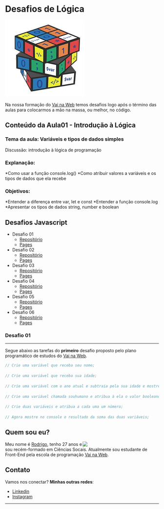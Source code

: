 # Desafios de Lógica

<img src="assets/img/logica de programação.png">

Na nossa formação do [Vai na Web](https://www.vainaweb.com.br/) temos desafios logo após o término das aulas para colocarmos a mão na massa, ou melhor, no código.

## Conteúdo da Aula01 - Introdução à Lógica
### Tema da aula: Variáveis e tipos de dados simples

Discussão: introdução à lógica de programação

### Explanação: 
*Como usar a função console.log()
*Como atribuir valores a variáveis e os tipos de dados que ela recebe

### Objetivos: 
*Entender a diferença entre var, let e const
*Entender a função console.log
*Apresentar os tipos de dados string, number e boolean

## Desafios Javascript
- Desafio 01
  - [Repositório](https://github.com/devrodrigosousa/desafio1-js)
  - [Pages](https://devrodrigosousa.github.io/desafio1-js/)
- Desafio 02
  - [Repositório](https://github.com/devrodrigosousa/desafio2-js)
  - [Pages](https://devrodrigosousa.github.io/desafio2-js/)
- Desafio 03
  - [Repositório](https://github.com/devrodrigosousa/desafio3-js)
  - [Pages](https://devrodrigosousa.github.io/desafio3-js/)
- Desafio 04
  - [Repositório](https://github.com/devrodrigosousa/desafio4-js)
  - [Pages](https://devrodrigosousa.github.io/desafio4-js/)
- Desafio 05
  - [Repositório](https://github.com/devrodrigosousa/desafio5-js)
  - [Pages](https://devrodrigosousa.github.io/desafio5-js/)
- Desafio 06
  - [Repositório](https://github.com/devrodrigosousa/desafio6-js)
  - [Pages](https://devrodrigosousa.github.io/desafio6-js/)

### Desafio 01
---
Segue abaixo as tarefas do **primeiro** desafio proposto pelo plano programático de estudos do [Vai na Web](https://www.vainaweb.com.br/).

```js
// Crie uma variável que receba seu nome;

// Crie uma variável que receba sua idade;

// Crie uma variável com o ano atual e subtraia pela sua idade e mostre no console a mensagem "Meu ano de nascimento é...";

// Crie uma variável chamada souhumano e atribua à ela o valor booleano que representa verdadeiro;

// Crie duas variáveis e atribua a cada uma um número;

// Agora mostre no console o resultado da soma das duas variáveis;
```

## Quem sou eu?
<img src="assets/img/perfil linkedin.png" align="right" width= "250">

Meu nome é [Rodrigo](https://www.linkedin.com/in/devrodrigosousa/), tenho 27 anos e sou recém-formado em Ciências Socais. Atualmente sou estudante de Front-End pela escola de programação [Vai na Web](https://www.vainaweb.com.br/).


## Contato

Vamos nos conectar? 
**Minhas outras redes**:

- [Linkedin](https://www.linkedin.com/in/devrodrigosousa/)
- [Instagram](https://www.instagram.com/devrodrigosousa/)

---